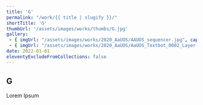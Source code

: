 ```yaml
---
title: 'G'
permalink: "/work/{{ title | slugify }}/"
shortTitle: 'G'
thumbUrl: '/assets/images/works/thumbs/G.jpg'
gallery:
 - { imgUrl: "/assets/images/works/2020_AaUOS/AAUOS_sequencer.jpg", caption: "" }
 - { imgUrl: "/assets/images/works/2020_AaUOS/AaUOS_Textbot_0002_Layer-20.jpg", caption: "" }
date: 2022-01-01
eleventyExcludeFromCollections: false
---
```



<div class="Grid Grid--gutters Grid--full large-Grid--fit">
  <div class="Grid-cell">
    <div class='headerGroup'>
      <h2>G</h2>
      <p>Lorem Ipsum</p>
    </div>
  </div>
</div>